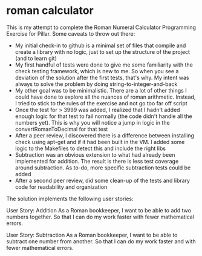 # roman calculator

This is my attempt to complete the Roman Numeral Calculator
Programming Exercise for Pillar. Some caveats to throw out there:
- My initial check-in to github is a minimal set of files
  that compile and create a library with no logic, just to
  set up the structure of the project (and to learn git)
- My first handful of tests were done to give me some
  familiarity with the check testing framework, which is
  new to me. So when you see a deviation of the solution
  after the first tests, that's why. My intent was always
  to solve the problem by doing string-to-integer-and-back
- My other goal was to be minimalistic. There are a lot of
  other things I could have done to explore all the nuances
  of roman arithmetic. Instead, I tried to stick to the
  rules of the exercise and not go too far off script
- Once the test for > 3999 was added, I realized that
  I hadn't added enough logic for that test to fail
  normally (the code didn't handle all the numbers yet).
  This is why you will notice a jump in logic in the
  convertRomanToDecimal for that test
- After a peer review, I discovered there is a difference
  between installing check using apt-get and if it had
  been built in the VM. I added some logic to the Makefiles
  to detect this and include the right libs
- Subtraction was an obvious extension to what had already
  been implemented for addition. The result is there is less
  test coverage around subtraction. As to-do, more specific
  subtraction tests could be added
- After a second peer review, did some clean-up of the tests
  and library code for readability and organization

The solution implements the following user stories:

User Story: Addition
As a Roman bookkeeper, I want to be able to add two numbers together.
 So that I can do my work faster with fewer mathematical errors.

User Story: Subtraction
As a Roman bookkeeper, I want to be able to subtract one number from
 another. So that I can do my work faster and with fewer mathematical errors.

